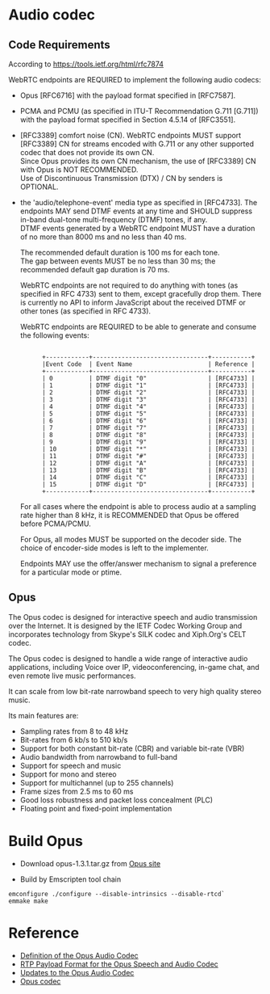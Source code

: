 # Audio codec

## Code Requirements

According to https://tools.ietf.org/html/rfc7874

WebRTC endpoints are REQUIRED to implement the following audio codecs:

* Opus [RFC6716] with the payload format specified in [RFC7587].

* PCMA and PCMU (as specified in ITU-T Recommendation G.711 [G.711])
  with the payload format specified in Section 4.5.14 of [RFC3551].
      
      
* [RFC3389] comfort noise (CN).  WebRTC endpoints MUST support [RFC3389] CN for streams encoded with G.711 or any other supported codec that does not provide its own CN.  
 Since Opus provides its own CN mechanism, the use of [RFC3389] CN with Opus is NOT RECOMMENDED.  
 Use of Discontinuous Transmission (DTX) / CN by senders is OPTIONAL.      


*  the 'audio/telephone-event' media type as specified in [RFC4733].
   The endpoints MAY send DTMF events at any time and SHOULD suppress in-band dual-tone multi-frequency (DTMF) tones, if any.  
   DTMF events generated by a WebRTC endpoint MUST have a duration of no more than 8000 ms and no less than 40 ms.  
   
   The recommended default duration is 100 ms for each tone.  
   The gap between events MUST be no less than 30 ms; the recommended default gap duration is 70 ms.
   
   WebRTC endpoints are not required to do anything with tones (as specified in RFC 4733) sent to them, except gracefully drop them.
   There is currently no API to inform JavaScript about the received DTMF or other tones (as specified in RFC 4733).  
   
   WebRTC endpoints are REQUIRED to be able to generate and consume the following  events:
   
   
   ```
      
         +------------+--------------------------------+-----------+
         |Event Code  | Event Name                     | Reference |
         +------------+--------------------------------+-----------+
         | 0          | DTMF digit "0"                 | [RFC4733] |
         | 1          | DTMF digit "1"                 | [RFC4733] |
         | 2          | DTMF digit "2"                 | [RFC4733] |
         | 3          | DTMF digit "3"                 | [RFC4733] |
         | 4          | DTMF digit "4"                 | [RFC4733] |
         | 5          | DTMF digit "5"                 | [RFC4733] |
         | 6          | DTMF digit "6"                 | [RFC4733] |
         | 7          | DTMF digit "7"                 | [RFC4733] |
         | 8          | DTMF digit "8"                 | [RFC4733] |
         | 9          | DTMF digit "9"                 | [RFC4733] |
         | 10         | DTMF digit "*"                 | [RFC4733] |
         | 11         | DTMF digit "#"                 | [RFC4733] |
         | 12         | DTMF digit "A"                 | [RFC4733] |
         | 13         | DTMF digit "B"                 | [RFC4733] |
         | 14         | DTMF digit "C"                 | [RFC4733] |
         | 15         | DTMF digit "D"                 | [RFC4733] |
         +------------+--------------------------------+-----------+

   ```
   

   For all cases where the endpoint is able to process audio at a sampling rate higher than 8 kHz, it is RECOMMENDED that Opus be offered before PCMA/PCMU.  
   
   For Opus, all modes MUST be supported on the decoder side.  The choice of encoder-side modes is left to the implementer.  
   
   Endpoints MAY use the offer/answer mechanism to signal a preference for a particular mode or ptime.


## Opus


The Opus codec is designed for interactive speech and audio transmission over the Internet. 
It is designed by the IETF Codec Working Group and incorporates technology from Skype's SILK codec and Xiph.Org's CELT codec.

The Opus codec is designed to handle a wide range of interactive audio applications, 
including Voice over IP, videoconferencing, in-game chat, and even remote live music performances. 

It can scale from low bit-rate narrowband speech to very high quality stereo music. 

Its main features are:

* Sampling rates from 8 to 48 kHz
* Bit-rates from 6 kb/s to 510 kb/s
* Support for both constant bit-rate (CBR) and variable bit-rate (VBR)
* Audio bandwidth from narrowband to full-band
* Support for speech and music
* Support for mono and stereo
* Support for multichannel (up to 255 channels)
* Frame sizes from 2.5 ms to 60 ms
* Good loss robustness and packet loss concealment (PLC)
* Floating point and fixed-point implementation


# Build Opus
* Download opus-1.3.1.tar.gz from [Opus site](http://opus-codec.org)

* Build by Emscripten tool chain

```shell script
emconfigure ./configure --disable-intrinsics --disable-rtcd`   
emmake make
```



# Reference
* [ Definition of the Opus Audio Codec](https://tools.ietf.org/html/rfc6716)
* [RTP Payload Format for the Opus Speech and Audio Codec](https://tools.ietf.org/html/rfc7587)
* [Updates to the Opus Audio Codec](https://tools.ietf.org/html/rfc8251)
* [Opus codec](http://opus-codec.org)